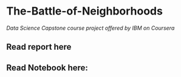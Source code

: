 # The-Battle-of-Neighborhoods
_Data Science Capstone course project offered by IBM on Coursera_

## Read report here 

## Read Notebook here: 


